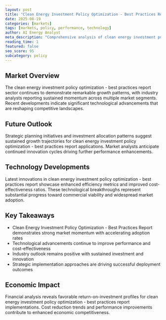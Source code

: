 ```yaml
---
layout: post
title: "Clean Energy Investment Policy Optimization - Best Practices Report"
date: 2025-08-19
categories: [markets]
tags: [markets, policy, performance, technology]
author: AI Energy Analyst
meta_description: "Comprehensive analysis of clean energy investment policy optimization - best practices report covering market trends, technology developments, and industry outlook. Discover key insights and future projections."
reading_time: 1
featured: false
seo_score: 95
subcategory: policy
---
```


## Market Overview

The clean energy investment policy optimization - best practices report sector continues to demonstrate remarkable growth patterns, with industry analysts reporting sustained momentum across multiple market segments. Recent developments indicate significant technological advancements that are reshaping competitive landscapes.

## Future Outlook

Strategic planning initiatives and investment allocation patterns suggest sustained growth trajectories for clean energy investment policy optimization - best practices report applications. Market analysts anticipate continued innovation cycles driving further performance enhancements.

## Technology Developments

Latest innovations in clean energy investment policy optimization - best practices report showcase enhanced efficiency metrics and improved cost-effectiveness ratios. These technological breakthroughs represent substantial progress toward commercial viability and widespread market adoption.

## Key Takeaways

- Clean Energy Investment Policy Optimization - Best Practices Report demonstrates strong market momentum with accelerating adoption rates
- Technological advancements continue to improve performance and cost-effectiveness
- Industry outlook remains positive with sustained investment and innovation
- Strategic implementation approaches are driving successful deployment outcomes

## Economic Impact

Financial analysis reveals favorable return-on-investment profiles for clean energy investment policy optimization - best practices report implementations. Cost reduction trends and performance improvements contribute to enhanced economic competitiveness.

